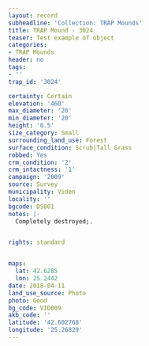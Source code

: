 ```yaml
---
layout: record
subheadline: 'Collection: TRAP Mounds'
title: TRAP Mound - 3024
teaser: Test example of object
categories:
- TRAP Mounds
header: no
tags:
- ''
trap_id: '3024'

certainty: Certain
elevation: '460'
max_diameter: '20'
min_diameter: '20'
height: '0.5'
size_category: Small
surrounding_land_use: Forest
surface_condition: Scrub|Tall Grass
robbed: Yes
crm_condition: '2'
crm_intactness: '1'
campaign: '2009'
source: Survey
municipality: Viden
locality: ''
bgcode: DS001
notes: |-
  Completely destroyed;.


rights: standard


maps:
  lat: 42.6285
  lon: 25.2442
date: 2018-04-11
land_use_source: Photo
photo: Good
bg_code: VID009
akb_code: ''
latitude: '42.602768'
longitude: '25.26829'
---
```

